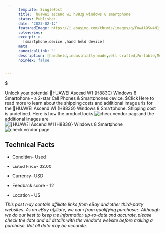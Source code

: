 ```yaml
---
      template: SinglePost
      title:  huawei ascend w1 h883g windows 8 smartphone
      status: Published
      date: '2023-02-12'
      featuredImage: https://i.ebayimg.com/thumbs/images/g/FmwAAOSw4N1j2-6O/s-l225.jpg
      categories: 
      excerpt: >-
        [smartphone,device ,hand held device]
      meta:
      canonicalLink: ''
      description: [handheld,industrially made,well crafted,Portable,Mobile,Compact,Convenient,Lightweight,Maneuverable,Man-portable,Miniature,Carriable,Hand-held,Light,Holdable,Transportable,Mobile device,Pocket-sized,On-the-go,Wireless,Cordless,Compact size,Convenient size, smartphone,device ,hand held device]
      noindex: false
      
        
---
```

$

Unlock your potential 📲HUAWEI Ascend W1 {H883G} Windows 8 Smartphone - a 2-star Cell Phones & Smartphones device.
$[Click Here](https://www.ebay.com/itm/385389314664?hash=item59bafe4268%3Ag%3AFmwAAOSw4N1j2-6O&mkevt=1&mkcid=1&mkrid=711-53200-19255-0&campid=%253CePNCampaignId%253E&customid=%253CreferenceId%253E&toolid=10049) to read more to learn about the shipping costs and additional image urls for the 📲HUAWEI Ascend W1 {H883G} Windows 8 Smartphone. Shipping cost is undefined. Here is how the product looks ![check vendor page](https://i.ebayimg.com/thumbs/images/g/FmwAAOSw4N1j2-6O/s-l225.jpg)and the additional images are![📲HUAWEI Ascend W1 {H883G} Windows 8 Smartphone](https://i.ebayimg.com/images/g/FmwAAOSw4N1j2-6O/s-l1600.jpg)![check vendor page](https://origin-galleryplus.ebayimg.com/ws/web/385389314664_2_0_1/225x225.jpg,https://origin-galleryplus.ebayimg.com/ws/web/385389314664_3_0_1/225x225.jpg,https://origin-galleryplus.ebayimg.com/ws/web/385389314664_4_0_1/225x225.jpg,https://origin-galleryplus.ebayimg.com/ws/web/385389314664_5_0_1/225x225.jpg,https://origin-galleryplus.ebayimg.com/ws/web/385389314664_6_0_1/225x225.jpg,https://origin-galleryplus.ebayimg.com/ws/web/385389314664_7_0_1/225x225.jpg,https://origin-galleryplus.ebayimg.com/ws/web/385389314664_8_0_1/225x225.jpg,https://origin-galleryplus.ebayimg.com/ws/web/385389314664_9_0_1/225x225.jpg,https://origin-galleryplus.ebayimg.com/ws/web/385389314664_10_0_1/225x225.jpg,https://origin-galleryplus.ebayimg.com/ws/web/385389314664_11_0_1/225x225.jpg)



 ## Technical Facts 



     
      

 - Condition- Used 


      

 - Listed Price- 32.00 


      

 - Currency- USD 


      

 - Feedback score - 12 


      

 - Location - US 


      
      

 *_This post may contain affiliate links from eBay and other third-party websites. As an eBay affiliate, we earn from qualifying purchases. Although we do our best to keep the information up-to-date and accurate, please check the date and all details with the vendor's website before making a purchase. Not all data may be accurate._*






